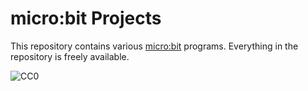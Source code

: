 # micro:bit Projects
This repository contains various [micro:bit](http://microbit.org/) programs. Everything in the repository is freely available.

![CC0](http://i.creativecommons.org/p/zero/1.0/88x31.png)
